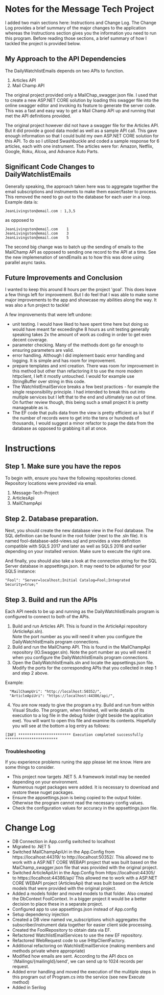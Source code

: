 # Notes for the Message Tech Project
I added two main sections here: Instructions and Change Log.  The Change Log provides a brief summary of the major changes
to the application whereas the Instructions section gives you the information you need to run this program.  Before reading 
those sections, a brief summary of how I tackled the project is provided below.

## My Approach to the API Dependencies
The DailyWatchlistEmails depends on two APIs to function.  
1. Articles API
2. Mail Champ API

The original project provided only a MailChap_swagger.json file.  I used that to create a new ASP.NET CORE solution by loading this swagger
file into the online swagger editor and invoking its feature to generate the server code.  This was a fast and easy way to get a Mail Champ API
up and running that met the API definitions provided.

The original project however did not have a swagger file for the Articles API.  But it did provide a good data model as well as a sample API
call.  This gave enough information so that I could build my own ASP.NET CORE solution for this API.  To do so I utilized Swashbuckle and
coded a sample response for 6 articles, each with one instrument.  The articles were for: Amazon, Netflix, Google, Roku, Alcoa, and Advance Auto Parts. 

## Significant Code Changes to DailyWatchlistEmails
Generally speaking, the approach taken here was to aggregate together the email subscriptions and instruments to make them 
easier/faster to process.  This removed the need to go out to the database for each user in a loop.  Example data is:
```
JeanLivingston@email.com : 1,3,5
```
as opposed to

```
JeanLivingston@email.com	1
JeanLivingston@email.com	3
JeanLivingston@email.com	5
```

The second big change was to batch up the sending of emails to the MailChamp API as opposed to sending one record to the API at a time.
See the new implemenation of sendEmails as to how this was done using parallel async tasks.

## Future Improvements and Conclusion
I wanted to keep this around 8 hours per the project 'goal'.  This does leave a few things left for improvement.  But I do feel
that I was able to make some major improvements to the app and showcase my abilities along the way.  It was also a fun project to tackle!

A few improvements that were left undone:
* unit testing.  I would have liked to have spent time here but doing so would have meant far exceedinghe 8 hours as unit testing
generally speaking takes 2x the amount of work as coding in order to get even decent coverage.
* parameter checking.  Many of the methods dont go far enough to ensuring parameters are valid.
* error handling.  Although I did implement basic error handling and logging.  It is simple and has room for improvement.
* prepare templates and xml creation.  There was room for improvement in this method but other than refactoring it to use the more
modern httpclient, I left it mostly untouched.  I would for example use StringBuffer over string in this code.
* The WatchlistEmailService breaks a few best practices - for example the single responsibility principle.  I had intended to break
this out into multiple services but I left that to the end and ultimately ran out of time.  On further review though, this being such
a small project it is pretty manageable as is.
* The EF code that pulls data from the view is pretty efficient as is but if the number of records were to get into the tens or hundreds
of thousands, I would suggest a minor refactor to page the data from the database as opposed to grabbing it all at once.

# Instructions

## Step 1. Make sure you have the repos
To begin with, ensure you have the following repositories cloned.  Repository locations were provided via email.
1. Message-Tech-Project
2. ArticlesApi
3. MailChampApi

## Step 2. Database preparation.
Next, you should create the new database view in the Fool database.  The SQL definition can be found in the 
root folder (next to the .sln file).  It is named fool-database-add-views.sql and provides a view definition compatible with
SQLS 2017 and later as well as SQLS 2016 and earlier depending on your installed version.  Make sure to execute the right one.

And finally, you should also take a look at the connection string for the SQL Server database in appsettings.json.
It may need to be adjusted for your SQLS instance:
```
"Fool": "Server=localhost;Initial Catalog=Fool;Integrated Security=true;"
```

## Step 3. Build and run the APIs
Each API needs to be up and running as the DailyWatchlistEmails program is configured to connect to both of the APIs.
1. Build and run Articles API.  This is found in the ArticleApi repository (ArticleApi.sln).  
Note the port number as you will need it when you configure the DailyWatchlistEmails program connections.
2. Build and run the MailChamp API.  This is found in the MailChampApi repository (IO.Swagger.sln).
Note the port number as you will need it when you configure the DailyWatchlistEmails program connections.
3. Open the DailyWatchlistEmails.sln and locate the appsettings.json file.  Modify the ports for the corresponding
APIs that you collected in step 1 and step 2 above.

Example:
```
  "MailChampUri": "http://localhost:50352/",
  "ArticleApiUri": "https://localhost:44386/api/",
```
4. You are now ready to give the program a try.  Build and run from within Visual Studio.  The program, when finished, 
will write details of its execution to a log file in the debug folder (right beside the application exe). You will want
to open this file and examine its contents.  Hopefully you will see at the bottom a log entry as follows:
```
[INF] ************************ Execution completed successfully ************************
```

### Troubleshooting
If you experience problems runing the app please let me know.  Here are some things to consider.
* This project now targets .NET 5.  A framework install may be needed depending on your environment.
* Numerous nuget packages were added.  It is necessary to download and restore these nuget packages.
* Ensure the appsettings.json is being copied to the output folder.  Otherwise the program cannot read the necessary config values.
* Check the configuration values for accuracy in the appsettings.json file.

# Change Log
* DB Connection in App.config switched to localhost
* Migrated to .NET 5
* Switched MailChampApiUri in the App.Config from https://localhost:44319/ to http://localhost:50352/.
  This allowed me to work with a ASP.NET CORE WEBAPI project that was built based on the MaiChamp_swagger.json file that was provided with the original project.
* Switched ArticleApiUri in the App.Config from https://localhost:44305/ to https://localhost:44386/api/
  This allowed me to work with a ASP.NET CORE WEBAPI project (ArticlesApi) that was built based on the Article models that were provided with the original project.
* Added a models folder and moved models to that folder.  Also created the DbContext FoolContext.  In a bigger project it would be a better decision to place these in a separate project.
* Configured app to use appsettings.json instead of App.config
* Setup dependency injection
* Created a DB view named vw_subscriptions which aggregates the subscriber/instrument data together for easier client side processing.
* Created the FoolRepository to obtain data via EF.
* Refactored WatchlistEmailServices to use the new EF repository.
* Refactored WebRequest code to use IHttpClientFactory.
* Additional refactoring on WatchlistEmailService (making members and methods private where appropriate)
* Modified how emails are sent.  According to the API docs on '/Mailings/{mailingId}/send', we can send up to 1024 records per request.
* Added error handling and moved the execution of the mulitiple steps in this program out of Program.cs into the service (see new Execute method)
* Added in Serilog
